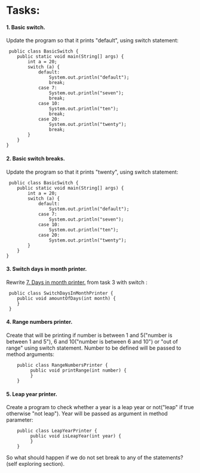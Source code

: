 # Tasks:

#### 1. Basic switch.

Update the program so that it prints "default", using switch statement:

     public class BasicSwitch {
        public static void main(String[] args) {
            int a = 20;
            switch (a) {
                default:
                    System.out.println("default");
                    break;
                case 7:
                    System.out.println("seven");
                    break;
                case 10:
                    System.out.println("ten");
                    break;
                case 20:
                    System.out.println("twenty");
                    break;
            }
        }
    }

#### 2. Basic switch breaks.

Update the program so that it prints "twenty", using switch statement:

     public class BasicSwitch {
        public static void main(String[] args) {
            int a = 20;
            switch (a) {
                default:
                    System.out.println("default");
                case 7:
                    System.out.println("seven");
                case 10:
                    System.out.println("ten");
                case 20:
                    System.out.println("twenty");
            }
        }
    }

#### 3. Switch days in month printer.

Rewrite [7. Days in month printer.](https://autocode-next.lab.epam.com/courses/189/structure/tasks/3503)  from task 3
with
switch :

     public class SwitchDaysInMonthPrinter {
        public void amountOfDays(int month) {
        }
     }

#### 4. Range numbers printer.

Create that will be printing if number is between 1 and 5("number is between 1 and 5"), 6 and
10("number is between 6 and 10") or "out of range" using switch statement. Number to be defined will be passed to method
arguments:

        public class RangeNumbersPrinter {
             public void printRange(int number) {
             }
        }

#### 5. Leap year printer.

Create a program to check whether a year is a leap year or not("leap" if true otherwise "not leap").
Year will be passed as argument in method parameter:

        public class LeapYearPrinter {
             public void isLeapYear(int year) {
             }
        }

So what should happen if we do not set break to any of the statements? (self exploring section).
